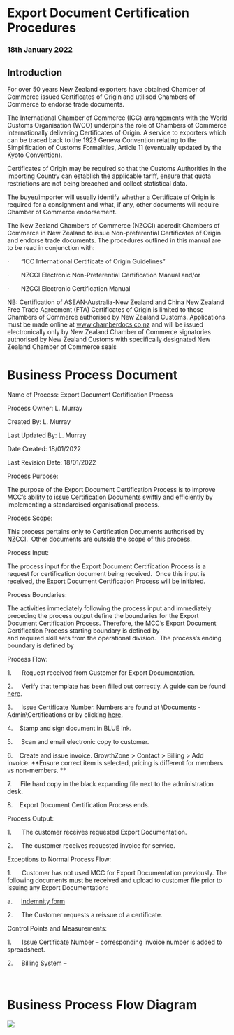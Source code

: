 # Export Document Certification Procedures

### 18th January 2022

## Introduction

For over 50 years New Zealand exporters have obtained Chamber of Commerce issued Certificates of Origin and utilised Chambers of Commerce to endorse trade documents.

The International Chamber of Commerce (ICC) arrangements with the World Customs Organisation (WCO) underpins the role of Chambers of Commerce internationally delivering Certificates of Origin. A service to exporters which can be traced back to the 1923 Geneva Convention relating to the Simplification of Customs Formalities, Article 11 (eventually updated by the Kyoto Convention).

Certificates of Origin may be required so that the Customs Authorities in the importing Country can establish the applicable tariff, ensure that quota restrictions are not being breached and collect statistical data.

The buyer/importer will usually identify whether a Certificate of Origin is required for a consignment and what, if any, other documents will require Chamber of Commerce endorsement.

The New Zealand Chambers of Commerce (NZCCI) accredit Chambers of Commerce in New Zealand to issue Non-preferential Certificates of Origin and endorse trade documents. The procedures outlined in this manual are to be read in conjunction with:

·       “ICC International Certificate of Origin Guidelines”

·       NZCCI Electronic Non-Preferential Certification Manual and/or

·       NZCCI Electronic Certification Manual

NB: Certification of ASEAN-Australia-New Zealand and China New Zealand Free Trade Agreement (FTA) Certificates of Origin is limited to those Chambers of Commerce authorised by New Zealand Customs. Applications must be made online at www.chamberdocs.co.nz and will be issued electronically only by New Zealand Chamber of Commerce signatories authorised by New Zealand Customs with specifically designated New Zealand Chamber of Commerce seals

# Business Process Document

Name of Process: Export Document Certification Process

Process Owner: L. Murray

Created By: L. Murray

Last Updated By: L. Murray

Date Created: 18/01/2022

Last Revision Date: 18/01/2022

Process Purpose:

The purpose of the Export Document Certification Process is to improve MCC’s ability to issue Certification Documents swiftly and efficiently by implementing a standardised organisational process.

Process Scope:

This process pertains only to Certification Documents authorised by NZCCI.  Other documents are outside the scope of this process.

Process Input:

The process input for the Export Document Certification Process is a request for certification document being received.  Once this input is received, the Export Document Certification Process will be initiated.

Process Boundaries:

The activities immediately following the process input and immediately preceding the process output define the boundaries for the Export Document Certification Process. Therefore, the MCC’s Export Document Certification Process starting boundary is defined by  
and required skill sets from the operational division.  The process’s ending boundary is defined by

Process Flow:

1.      Request received from Customer for Export Documentation.

2.     Verify that template has been filled out correctly. A guide can be found [here](https://marlboroughchamberofcommercenewzealand.growthzoneapp.com/ap/CloudFile/Download/rk63ajzL).

3.     Issue Certificate Number. Numbers are found at \Documents - Admin\Certifications or by clicking [here](file:///C:/Users/LouisaMurray/OneDrive%20-%20Marlborough%20Chamber%20of%20Commerce/Documents%20-%20Admin/Certifications/20220119-Certificate-Numbers.xlsx).

4.    Stamp and sign document in BLUE ink.

5.     Scan and email electronic copy to customer.

6.    Create and issue invoice. GrowthZone > Contact > Billing > Add invoice. **Ensure correct item is selected, pricing is different for members vs non-members. **

7.     File hard copy in the black expanding file next to the administration desk.

8.    Export Document Certification Process ends.

Process Output:

1.      The customer receives requested Export Documentation.

2.     The customer receives requested invoice for service.

Exceptions to Normal Process Flow:

1.      Customer has not used MCC for Export Documentation previously. The following documents must be received and upload to customer file prior to issuing any Export Documentation:

a.     [Indemnity form](https://marlboroughchamberofcommercenewzealand.growthzoneapp.com/ap/CloudFile/Download/LWe1mkvp)

2.     The Customer requests a reissue of a certificate.

Control Points and Measurements:

1.      Issue Certificate Number – corresponding invoice number is added to spreadsheet.

2.     Billing System –

 

# Business Process Flow Diagram

![](file:///C:/Users/LOUISA~1/AppData/Local/Temp/msohtmlclip1/01/clip_image002.png)